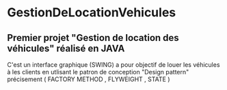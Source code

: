 # GestionDeLocationVehicules
Premier projet "Gestion de location des véhicules" réalisé en JAVA 
------------------------------------------------------------------------------------------------------------------------------------------
C'est un interface graphique (SWING) a pour objectif de louer les véhicules à les clients en utlisant le patron de conception 
"Design pattern" précisement ( FACTORY METHOD , FLYWEIGHT , STATE )
